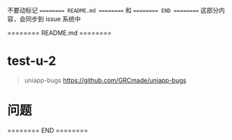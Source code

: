 不要动标记 `======== README.md ========` 和 `======== END ========`
这部分内容，会同步到 issue 系统中

======== README.md ========

# test-u-2
> uniapp-bugs https://github.com/GRCmade/uniapp-bugs

# 问题


======== END ========